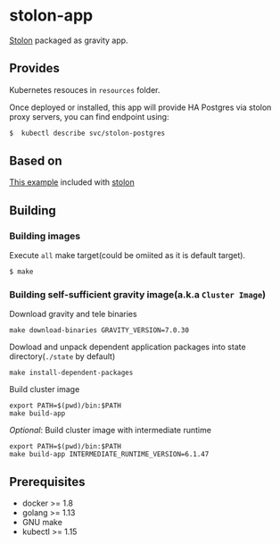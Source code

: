 # stolon-app

[Stolon](https://github.com/sorintlab/stolon) packaged as gravity app.

## Provides

Kubernetes resouces in `resources` folder.

Once deployed or installed, this app will provide HA Postgres via stolon proxy servers, you can find endpoint using:

 ```sh
$  kubectl describe svc/stolon-postgres
 ```

## Based on

[This example](https://github.com/sorintlab/stolon/tree/master/examples/kubernetes) included with [stolon](https://github.com/sorintlab/stolon)


## Building
### Building images
Execute `all` make target(could be omiited as it is default target).
```sh
$ make
```

### Building self-sufficient gravity image(a.k.a `Cluster Image`)
Download gravity and tele binaries
```
make download-binaries GRAVITY_VERSION=7.0.30
```

Dowload and unpack dependent application packages into state directory(`./state` by default)
```
make install-dependent-packages
```

Build cluster image
```
export PATH=$(pwd)/bin:$PATH
make build-app
```

*Optional*: Build cluster image with intermediate runtime
```
export PATH=$(pwd)/bin:$PATH
make build-app INTERMEDIATE_RUNTIME_VERSION=6.1.47
```

## Prerequisites

* docker >=  1.8
* golang >= 1.13
* GNU make
* kubectl >= 1.15
